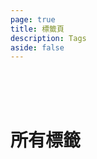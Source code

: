 ```yaml
---
page: true
title: 標籤頁
description: Tags
aside: false
---
```


<br/>
<br/>
<br/>

# 所有標籤

<ClientOnly>
<Tags/>
</ClientOnly>
